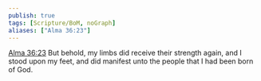 ```yaml
---
publish: true
tags: [Scripture/BoM, noGraph]
aliases: ["Alma 36:23"]
---
```

[Alma 36:23](https://churchofjesuschrist.org/study/scriptures/bofm/alma/36?lang=eng&id=p23#p23) But behold, my limbs did receive their strength again, and I stood upon my feet, and did manifest unto the people that I had been born of God.
